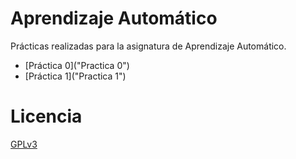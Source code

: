 # Aprendizaje Automático

Prácticas realizadas para la asignatura de Aprendizaje Automático.

- [Práctica 0]("Practica 0")
- [Práctica 1]("Practica 1")

# Licencia

[GPLv3](LICENSE)
